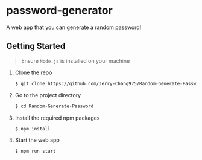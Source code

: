 # password-generator



A web app that you can generate a random password!

## Getting Started

> Ensure `Node.js` is installed on your machine

1. Clone the repo

   ```bash
   $ git clone https://github.com/Jerry-Chang975/Random-Generate-Password.git
   ```

2. Go to the project directory

   ```bash
   $ cd Random-Generate-Password
   ```

3. Install the required npm packages

   ```bash
   $ npm install
   ```

4. Start the web app

   ```bash
   $ npm run start
   ```
